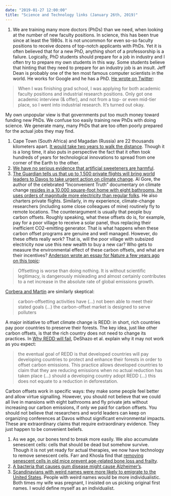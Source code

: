 ```yaml
---
date: "2019-01-27 12:00:00"
title: "Science and Technology links (January 26th, 2019)"
---
```




1. We are training many more doctors (PhDs) than we need, when looking at the number of new faculty positions. In science, this has been true since at least the 1980s. It is not uncommon for even so-so faculty positions to receive dozens of top-notch applicants with PhDs. Yet it is often believed that for a new PhD, anything short of a professorship is a failure. Logically, PhD students should prepare for a job in industry and I often try to prepare my own students in this way. Some students believe that hinting that they need to prepare for an industry job is an insult. Jeff Dean is probably one of the ten most famous computer scientists in the world. He works for Google and he has a PhD. [He wrote on Twitter](https://twitter.com/jeffdean/status/1087763611953623040?s=21):<br/>

> When I was finishing grad school, I was applying for both academic faculty positions and industrial research positions. Only got one academic interview (&amp; offer), and not from a top- or even mid-tier place, so I went into industrial research. It&rsquo;s turned out okay.


My own unpopular view is that governments put too much money toward funding new PhDs. We confuse too easily training new PhDs with doing science. We generate many, many PhDs that are too often poorly prepared for the actual jobs they may find.
1. Cape Town (South Africa) and Magadan (Russia) are 22 thousands kilometers apart. [It would take two years to walk the distance](https://brilliantmaps.com/longest-walk/). Though it is a long time, it also puts in perspective the fact that it often took hundreds of years for technological innovations to spread from one corner of the Earth to the other.
1. [We have no serious evidence that artificial sweeteners are harmful](https://www.bmj.com/content/364/bmj.k4718).
1. [The Guardian tells us that up to 1,500 private flights will bring world leaders to Davos to take urgent action on climate change](https://www.theguardian.com/global-development/2019/jan/22/record-private-jet-flights-davos-leaders-climate-talk). Al Gore, the author of the celebrated &ldquo;Inconvenient Truth&rdquo; documentary on climate change [resides in a 10,000 square-foot home with eight bathrooms, he uses orders of magnitude more electricity than regular folks](https://nationalcenter.org/ncppr/2017/08/01/al-gores-inconvenient-reality-the-former-vice-presidents-home-energy-use-surges-up-to-34-times-the-national-average-despite-costly-green-renovations-by-drew-johnso/). He also charters private flights. Similarly, in my experience, climate-change researchers (including some close colleagues of mine) routinely fly to remote locations. The counterargument is usually that people buy carbon offsets. Roughly speaking, what these offsets do is, for example, pay for a poor village to receive a solar panel, thus replacing their inefficient CO2-emitting generator. That is what happens when these carbon offset programs are genuine and well managed. However, do these offets really work? That is, will the poor village with subsized electricity now use this new wealth to buy a new car? Who gets to measure the environmental effect of these carbon offsets, and what are their incentives? [Anderson wrote an essay for Nature a few years ago on this topic](https://www.nature.com/news/the-inconvenient-truth-of-carbon-offsets-1.10373):<br/>

> Offsetting is worse than doing nothing. It is without scientific legitimacy, is dangerously misleading and almost certainly contributes to a net increase in the absolute rate of global emissions growth.


[Corbera and Martin](https://journals.sagepub.com/doi/pdf/10.1177/0308518X15611666?casa_token=YA3NTm5xQscAAAAA:ITew-aEa34YDoIF8und_L-qvWK2sP7cgg46K9Vn2cWq813RZaEdFxslUmYB_0Xl1Xabaf5PUR-OwpdldQA) are similarly skeptical:

> carbon-offsetting activities have (&hellip;) not been able to meet their stated goals (&hellip;) the carbon-offset market is designed to serve polluters


A major initiative to offset climate change is REDD: in short, rich countries pay poor countries to preserve their forests. The key idea, just like other carbon offsets, is that the rich country does not need to change its practices. In [Why REDD will fail](https://www.amazon.com/REDD-Routledge-Studies-Environmental-Policy/dp/0415729262), DeShazo et al. explain why it may not work as you expect:

> the eventual goal of REDD is that developed countries will pay developing countries to protect and enhance their forests in order to offset carbon emissions. This practice allows developed countries to claim that they are reducing emissions when no actual reduction has taken place (&hellip;) should a developing country adopt REDD (&hellip;) this does not equate to a reduction in deforestation.


Carbon offsets work in specific ways: they make some people feel better and allow virtue signalling. However, you should not believe that we could all live in mansions with eight bathrooms and fly private jets without increasing our carbon emissions, if only we paid for carbon offsets. You should not believe that researchers and world leaders can keep on organizing conferences at Davos without significant environmental impacts. These are extraordinary claims that require extraordinary evidence. They just happen to be convenient beliefs.
1. As we age, our bones tend to break more easily. We also accumulate senescent cells: cells that should be dead but somehow survive. Though it is not yet ready for actual therapies, we now have technology to remove senescent cells. Farr and Khosla find that [removing senescent cells in old mice prevent age-related bone loss and frailty](https://www.sciencedirect.com/science/article/pii/S875632821930016X).
1. [A bacteria that causes gum disease might cause Alzheimer&rsquo;s](http://advances.sciencemag.org/content/5/1/eaau3333.full).
1. [Scandinavians with weird names were more likely to emigrate to the United States](https://slate.com/business/2019/01/scandinavian-socialism-might-be-a-product-of-19th-century-us-immigration.html). People with weird names would be more individualistic. Both times my wife was pregnant, I insisted on us picking original first names. I would define myself as an individualist.


